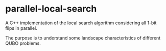 # parallel-local-search
A C++ implementation of the local search algorithm considering all 1-bit flips in parallel.

The purpose is to understand some landscape characteristics of different QUBO problems.
